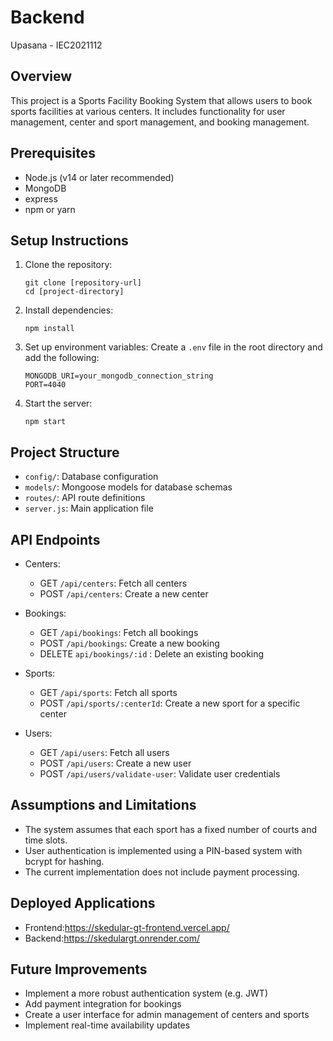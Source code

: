 # Backend 

Upasana - IEC2021112
## Overview

This project is a Sports Facility Booking System that allows users to book sports facilities at various centers. It includes functionality for user management, center and sport management, and booking management.

## Prerequisites

- Node.js (v14 or later recommended)
- MongoDB
- express
- npm or yarn

## Setup Instructions

1. Clone the repository:
   ```
   git clone [repository-url]
   cd [project-directory]
   ```

2. Install dependencies:
   ```
   npm install
   ```

3. Set up environment variables:
   Create a `.env` file in the root directory and add the following:
   ```
   MONGODB_URI=your_mongodb_connection_string
   PORT=4040
   ```

4. Start the server:
   ```
   npm start
   ```

## Project Structure

- `config/`: Database configuration
- `models/`: Mongoose models for database schemas
- `routes/`: API route definitions
- `server.js`: Main application file

## API Endpoints

- Centers:
  - GET `/api/centers`: Fetch all centers
  - POST `/api/centers`: Create a new center

- Bookings:
  - GET `/api/bookings`: Fetch all bookings
  - POST `/api/bookings`: Create a new booking
  - DELETE `api/bookings/:id` : Delete an existing booking

- Sports:
  - GET `/api/sports`: Fetch all sports
  - POST `/api/sports/:centerId`: Create a new sport for a specific center

- Users:
  - GET `/api/users`: Fetch all users
  - POST `/api/users`: Create a new user
  - POST `/api/users/validate-user`: Validate user credentials

## Assumptions and Limitations

- The system assumes that each sport has a fixed number of courts and time slots.
- User authentication is implemented using a PIN-based system with bcrypt for hashing.
- The current implementation does not include payment processing.

## Deployed Applications

- Frontend:https://skedular-gt-frontend.vercel.app/
- Backend:https://skedulargt.onrender.com/

## Future Improvements

- Implement a more robust authentication system (e.g. JWT)
- Add payment integration for bookings
- Create a user interface for admin management of centers and sports
- Implement real-time availability updates


